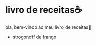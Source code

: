 # livro de receitas:coffee: 

ola, bem-vindo ao meu livro de receitas:wave: 

- strogonoff de frango